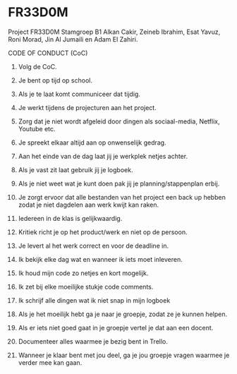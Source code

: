 # FR33D0M
Project FR33D0M Stamgroep B1
Alkan Cakir, Zeineb Ibrahim, Esat Yavuz, Roni Morad, Jin Al Jumaili en Adam El Zahiri.

CODE OF CONDUCT (CoC)

1. Volg de CoC.

2. Je bent op tijd op school.

3. Als je te laat komt communiceer dat tijdig.

4. Je werkt tijdens de projecturen aan het project.

5. Zorg dat je niet wordt afgeleid door dingen als sociaal-media, Netflix, Youtube etc.

6. Je spreekt elkaar altijd aan op onwenselijk gedrag.

7. Aan het einde van de dag laat jij je werkplek netjes achter.

8. Als je vast zit laat gebruik jij je logboek.

9. Als je niet weet wat je kunt doen pak jij je planning/stappenplan erbij.

10. Je zorgt ervoor dat alle bestanden van het project een back up hebben zodat je niet dagdelen aan
werk kwijt kan raken.

11. Iedereen in de klas is gelijkwaardig.

12. Kritiek richt je op het product/werk en niet op de persoon.

13. Je levert al het werk correct en voor de deadline in.

14. Ik bekijk elke dag wat en wanneer ik iets moet inleveren.

15. Ik houd mijn code zo netjes en kort mogelijk.

16. Ik zet bij elke moeilijke stukje code comments.

17. Ik schrijf alle dingen wat ik niet snap in mijn logboek

18. Als je het moeilijk hebt ga je naar je groepje, zodat ze je kunnen helpen.

19. Als er iets niet goed gaat in je groepje vertel je dat aan een docent.

20. Documenteer alles waarmee je bezig bent in Trello.

21. Wanneer je klaar bent met jou deel, ga je jou groepje vragen waarmee je verder mee kan gaan.